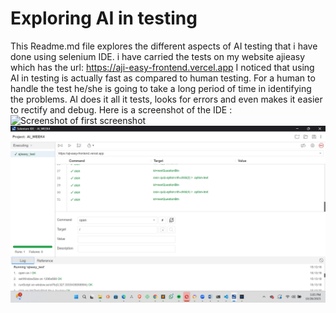 # Exploring AI in testing
This Readme.md file explores the different aspects of AI testing that i have done using selenium IDE.
i have carried the tests on my website ajieasy which has the url: https://aji-easy-frontend.vercel.app
I noticed that using AI in testing is actually fast as compared to human testing. For a human to handle the test he/she is going to take a long period of time in identifying the problems. AI does it all it tests, looks for errors and even makes it easier to rectify and debug.
Here is a screenshot of the IDE :
![Screenshot of first screenshot](./images/Screenshot(12).png)
![Screenshot of second screenshot](./images/sucees.png)


